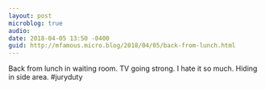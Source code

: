 ```yaml
---
layout: post
microblog: true
audio: 
date: 2018-04-05 13:50 -0400
guid: http://mfamous.micro.blog/2018/04/05/back-from-lunch.html
---
```

Back from lunch in waiting room. TV going strong. I hate it so much. Hiding in side area. #juryduty
